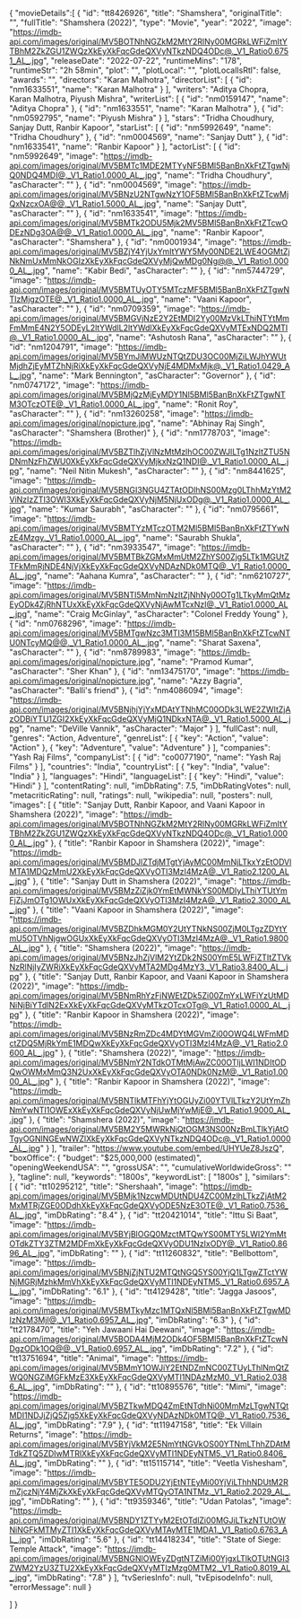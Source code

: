 
{
    "movieDetails":[
      {
        "id": "tt8426926",
        "title": "Shamshera",
        "originalTitle": "",
        "fullTitle": "Shamshera (2022)",
        "type": "Movie",
        "year": "2022",
        "image": "https://imdb-api.com/images/original/MV5BOTNhNGZkM2MtY2RlNy00MGRkLWFiZmItYTBhM2ZkZGU1ZWQzXkEyXkFqcGdeQXVyNTkzNDQ4ODc@._V1_Ratio0.6751_AL_.jpg",
        "releaseDate": "2022-07-22",
        "runtimeMins": "178",
        "runtimeStr": "2h 58min",
        "plot": "",
        "plotLocal": "",
        "plotLocalIsRtl": false,
        "awards": "",
        "directors": "Karan Malhotra",
        "directorList": [
            {
                "id": "nm1633551",
                "name": "Karan Malhotra"
            }
        ],
        "writers": "Aditya Chopra, Karan Malhotra, Piyush Mishra",
        "writerList": [
            {
                "id": "nm0159147",
                "name": "Aditya Chopra"
            },
            {
                "id": "nm1633551",
                "name": "Karan Malhotra"
            },
            {
                "id": "nm0592795",
                "name": "Piyush Mishra"
            }
        ],
        "stars": "Tridha Choudhury, Sanjay Dutt, Ranbir Kapoor",
        "starList": [
            {
                "id": "nm5992649",
                "name": "Tridha Choudhury"
            },
            {
                "id": "nm0004569",
                "name": "Sanjay Dutt"
            },
            {
                "id": "nm1633541",
                "name": "Ranbir Kapoor"
            }
        ],
        "actorList": [
            {
                "id": "nm5992649",
                "image": "https://imdb-api.com/images/original/MV5BMTc1MDE2MTYyNF5BMl5BanBnXkFtZTgwNjQ0NDQ4MDI@._V1_Ratio1.0000_AL_.jpg",
                "name": "Tridha Choudhury",
                "asCharacter": ""
            },
            {
                "id": "nm0004569",
                "image": "https://imdb-api.com/images/original/MV5BNzU2NTgwNzY1OF5BMl5BanBnXkFtZTcwMjQxNzcxOA@@._V1_Ratio1.5000_AL_.jpg",
                "name": "Sanjay Dutt",
                "asCharacter": ""
            },
            {
                "id": "nm1633541",
                "image": "https://imdb-api.com/images/original/MV5BMTk2ODU5Mjk2MV5BMl5BanBnXkFtZTcwODEzNDg3OA@@._V1_Ratio1.0000_AL_.jpg",
                "name": "Ranbir Kapoor",
                "asCharacter": "Shamshera"
            },
            {
                "id": "nm0001934",
                "image": "https://imdb-api.com/images/original/MV5BZjY4YjUxYmItYWY5My00NDE2LWE4OGMtZjNkNmUxMmNkOGIzXkEyXkFqcGdeQXVyMjQwMDg0Ng@@._V1_Ratio1.0000_AL_.jpg",
                "name": "Kabir Bedi",
                "asCharacter": ""
            },
            {
                "id": "nm5744729",
                "image": "https://imdb-api.com/images/original/MV5BMTUyOTY5MTczMF5BMl5BanBnXkFtZTgwNTIzMjgzOTE@._V1_Ratio1.0000_AL_.jpg",
                "name": "Vaani Kapoor",
                "asCharacter": ""
            },
            {
                "id": "nm0709359",
                "image": "https://imdb-api.com/images/original/MV5BMGVjNzE2Y2EtMDI2Yy00MzVkLThiNTYtMmFmMmE4N2Y5ODEyL2ltYWdlL2ltYWdlXkEyXkFqcGdeQXVyMTExNDQ2MTI@._V1_Ratio1.0000_AL_.jpg",
                "name": "Ashutosh Rana",
                "asCharacter": ""
            },
            {
                "id": "nm1204791",
                "image": "https://imdb-api.com/images/original/MV5BYmJiMWUzNTQtZDU3OC00MjZiLWJhYWUtMjdhZjEyMTZhNjRiXkEyXkFqcGdeQXVyNjE4MDMxMjk@._V1_Ratio1.0429_AL_.jpg",
                "name": "Mark Bennington",
                "asCharacter": "Governor"
            },
            {
                "id": "nm0747172",
                "image": "https://imdb-api.com/images/original/MV5BMjQzMjEyMDY1Nl5BMl5BanBnXkFtZTgwNTM3OTczOTE@._V1_Ratio1.0000_AL_.jpg",
                "name": "Ronit Roy",
                "asCharacter": ""
            },
            {
                "id": "nm13260258",
                "image": "https://imdb-api.com/images/original/nopicture.jpg",
                "name": "Abhinay Raj Singh",
                "asCharacter": "Shamshera (Brother)"
            },
            {
                "id": "nm1778703",
                "image": "https://imdb-api.com/images/original/MV5BZTlhZjVlNzMtMzlhOC00ZWJlLTg1NzItZTU5NDNmNzFhZWU0XkEyXkFqcGdeQXVyMjkxNzQ1NDI@._V1_Ratio1.0000_AL_.jpg",
                "name": "Neil Nitin Mukesh",
                "asCharacter": ""
            },
            {
                "id": "nm8441625",
                "image": "https://imdb-api.com/images/original/MV5BNGI3NGU4ZTAtODlhNS00Mzg0LThhMzYtM2ViNzIzZTI3OWI3XkEyXkFqcGdeQXVyNjM5NjUxODg@._V1_Ratio1.0000_AL_.jpg",
                "name": "Kumar Saurabh",
                "asCharacter": ""
            },
            {
                "id": "nm0795661",
                "image": "https://imdb-api.com/images/original/MV5BMTYzMTczOTM2Ml5BMl5BanBnXkFtZTYwNzE4Mzgy._V1_Ratio1.0000_AL_.jpg",
                "name": "Saurabh Shukla",
                "asCharacter": ""
            },
            {
                "id": "nm3933547",
                "image": "https://imdb-api.com/images/original/MV5BMTBkZGMxMmUtM2ZhYS00Zjg5LTk1MGUtZTFkMmRjNDE4NjVjXkEyXkFqcGdeQXVyNDAzNDk0MTQ@._V1_Ratio1.0000_AL_.jpg",
                "name": "Aahana Kumra",
                "asCharacter": ""
            },
            {
                "id": "nm6210727",
                "image": "https://imdb-api.com/images/original/MV5BNTI5MmNmNzItZjNhNy00OTg1LTkyMmQtMzEyODk4ZjRhNTUxXkEyXkFqcGdeQXVyNjAwMTcxNzI@._V1_Ratio1.0000_AL_.jpg",
                "name": "Craig McGinlay",
                "asCharacter": "Colonel Freddy Young"
            },
            {
                "id": "nm0768296",
                "image": "https://imdb-api.com/images/original/MV5BMTgwNzc3MTI3M15BMl5BanBnXkFtZTcwNTU0NTcyMQ@@._V1_Ratio1.0000_AL_.jpg",
                "name": "Sharat Saxena",
                "asCharacter": ""
            },
            {
                "id": "nm8789983",
                "image": "https://imdb-api.com/images/original/nopicture.jpg",
                "name": "Pramod Kumar",
                "asCharacter": "Sher Khan"
            },
            {
                "id": "nm13475170",
                "image": "https://imdb-api.com/images/original/nopicture.jpg",
                "name": "Azzy Bagria",
                "asCharacter": "Balli's friend"
            },
            {
                "id": "nm4086094",
                "image": "https://imdb-api.com/images/original/MV5BNjhjYjYxMDAtYTNhMC00ODk3LWE2ZWItZjAzODBiYTU1ZGI2XkEyXkFqcGdeQXVyMjQ1NDkxNTA@._V1_Ratio1.5000_AL_.jpg",
                "name": "DeVille Vannik",
                "asCharacter": "Major"
            }
        ],
        "fullCast": null,
        "genres": "Action, Adventure",
        "genreList": [
            {
                "key": "Action",
                "value": "Action"
            },
            {
                "key": "Adventure",
                "value": "Adventure"
            }
        ],
        "companies": "Yash Raj Films",
        "companyList": [
            {
                "id": "co0077190",
                "name": "Yash Raj Films"
            }
        ],
        "countries": "India",
        "countryList": [
            {
                "key": "India",
                "value": "India"
            }
        ],
        "languages": "Hindi",
        "languageList": [
            {
                "key": "Hindi",
                "value": "Hindi"
            }
        ],
        "contentRating": null,
        "imDbRating": 7.5,
        "imDbRatingVotes": null,
        "metacriticRating": null,
        "ratings": null,
        "wikipedia": null,
        "posters": null,
        "images": [
          {
              "title": "Sanjay Dutt, Ranbir Kapoor, and Vaani Kapoor in Shamshera (2022)",
              "image": "https://imdb-api.com/images/original/MV5BOTNhNGZkM2MtY2RlNy00MGRkLWFiZmItYTBhM2ZkZGU1ZWQzXkEyXkFqcGdeQXVyNTkzNDQ4ODc@._V1_Ratio1.0000_AL_.jpg"
          },
          {
              "title": "Ranbir Kapoor in Shamshera (2022)",
              "image": "https://imdb-api.com/images/original/MV5BMDJlZTdjMTgtYjAyMC00MmNjLTkxYzEtODVlMTA1MDQzMmU2XkEyXkFqcGdeQXVyOTI3MzI4MzA@._V1_Ratio2.1200_AL_.jpg"
          },
          {
              "title": "Sanjay Dutt in Shamshera (2022)",
              "image": "https://imdb-api.com/images/original/MV5BMzZiZjk0YmEtMWNkYS00MDIyLThiYTUtYmFjZjJmOTg1OWUxXkEyXkFqcGdeQXVyOTI3MzI4MzA@._V1_Ratio2.3000_AL_.jpg"
          },
          {
              "title": "Vaani Kapoor in Shamshera (2022)",
              "image": "https://imdb-api.com/images/original/MV5BZDhkMGM0Y2UtYTNkNS00ZjM0LTgzZDYtYmU5OTVhNjgwOGUxXkEyXkFqcGdeQXVyOTI3MzI4MzA@._V1_Ratio1.9800_AL_.jpg"
          },
          {
              "title": "Shamshera (2022)",
              "image": "https://imdb-api.com/images/original/MV5BNzJhZjVlM2YtZDk2NS00YmE5LWFiZTItZTVkNzRlNjIyZWRiXkEyXkFqcGdeQXVyMTA2MDg4MzY3._V1_Ratio3.8400_AL_.jpg"
          },
          {
              "title": "Sanjay Dutt, Ranbir Kapoor, and Vaani Kapoor in Shamshera (2022)",
              "image": "https://imdb-api.com/images/original/MV5BNmRhYzFjNWEtZDk5Zi00ZmYxLWFiYzUtMDNiNjBiYTdlN2ExXkEyXkFqcGdeQXVyMTkzOTcxOTg@._V1_Ratio1.0000_AL_.jpg"
          },
          {
              "title": "Ranbir Kapoor in Shamshera (2022)",
              "image": "https://imdb-api.com/images/original/MV5BNzRmZDc4MDYtMGVmZi00OWQ4LWFmMDctZDQ5MjRkYmE1MDQwXkEyXkFqcGdeQXVyOTI3MzI4MzA@._V1_Ratio2.0600_AL_.jpg"
          },
          {
              "title": "Shamshera (2022)",
              "image": "https://imdb-api.com/images/original/MV5BNmY2NTdkOTMtMjAwZC00OTljLWI1NDItODQwOWMxMmQ3N2UxXkEyXkFqcGdeQXVyOTA0NDk0NzM@._V1_Ratio1.0000_AL_.jpg"
          },
          {
              "title": "Ranbir Kapoor in Shamshera (2022)",
              "image": "https://imdb-api.com/images/original/MV5BNTlkMTFhYjYtOGUyZi00YTVlLTkzY2UtYmZhNmYwNTI1OWExXkEyXkFqcGdeQXVyNjUwMjYwMjE@._V1_Ratio1.9000_AL_.jpg"
          },
          {
              "title": "Shamshera (2022)",
              "image": "https://imdb-api.com/images/original/MV5BM2Y5MWRkNjQtOGM3NS00NzBmLTlkYjAtOTgyOGNlNGEwNWZlXkEyXkFqcGdeQXVyNTkzNDQ4ODc@._V1_Ratio1.0000_AL_.jpg"
          }
         ],
        "trailer": "https://www.youtube.com/embed/UHYUeZ8JszQ",
        "boxOffice": {
            "budget": "$25,000,000 (estimated)",
            "openingWeekendUSA": "",
            "grossUSA": "",
            "cumulativeWorldwideGross": ""
        },
        "tagline": null,
        "keywords": "1800s",
        "keywordList": [
            "1800s"
        ],
        "similars": [
            {
                "id": "tt10295212",
                "title": "Shershaah",
                "image": "https://imdb-api.com/images/original/MV5BMjk1NzcwMDUtNDU4ZC00MzlhLTkzZjAtM2MxMTRjZGE0ODdhXkEyXkFqcGdeQXVyODE5NzE3OTE@._V1_Ratio0.7536_AL_.jpg",
                "imDbRating": "8.4"
            },
            {
                "id": "tt20421014",
                "title": "Ittu Si Baat",
                "image": "https://imdb-api.com/images/original/MV5BYjBlOGQ0MzctMTQwYS00MTY5LWI2YmMtOTdkZTY3ZTM2MDFmXkEyXkFqcGdeQXVyODU1NzIxODY@._V1_Ratio0.8696_AL_.jpg",
                "imDbRating": ""
            },
            {
                "id": "tt11260832",
                "title": "Bellbottom",
                "image": "https://imdb-api.com/images/original/MV5BNjZjNTU2MTQtNGQ5YS00YjQ1LTgwZTctYWNjMGRjMzhkMmVhXkEyXkFqcGdeQXVyMTI1NDEyNTM5._V1_Ratio0.6957_AL_.jpg",
                "imDbRating": "6.1"
            },
            {
                "id": "tt4129428",
                "title": "Jagga Jasoos",
                "image": "https://imdb-api.com/images/original/MV5BMTkyMzc1MTQxNl5BMl5BanBnXkFtZTgwMDIzNzM3MjI@._V1_Ratio0.6957_AL_.jpg",
                "imDbRating": "6.3"
            },
            {
                "id": "tt2178470",
                "title": "Yeh Jawaani Hai Deewani",
                "image": "https://imdb-api.com/images/original/MV5BODA4MjM2ODk4OF5BMl5BanBnXkFtZTcwNDgzODk1OQ@@._V1_Ratio0.6957_AL_.jpg",
                "imDbRating": "7.2"
            },
            {
                "id": "tt13751694",
                "title": "Animal",
                "image": "https://imdb-api.com/images/original/MV5BMmY1OWJiY2EtNDZmNC00ZTUyLThlNmQtZWQ0NGZiMGFkMzE3XkEyXkFqcGdeQXVyMTI1NDAzMzM0._V1_Ratio2.0386_AL_.jpg",
                "imDbRating": ""
            },
            {
                "id": "tt10895576",
                "title": "Mimi",
                "image": "https://imdb-api.com/images/original/MV5BZTkwMDQ4ZmEtNTdhNi00MmMzLTgwNTQtMDI1NDJjZjQ5Zjg5XkEyXkFqcGdeQXVyNDAzNDk0MTQ@._V1_Ratio0.7536_AL_.jpg",
                "imDbRating": "7.9"
            },
            {
                "id": "tt11947158",
                "title": "Ek Villain Returns",
                "image": "https://imdb-api.com/images/original/MV5BYjVkM2E5NmYtNGVkOS00YTNmLThhZDAtMTdkZTQ5ZDIwMTRlXkEyXkFqcGdeQXVyMTI1NDEyNTM5._V1_Ratio0.8406_AL_.jpg",
                "imDbRating": ""
            },
            {
                "id": "tt15115714",
                "title": "Veetla Vishesham",
                "image": "https://imdb-api.com/images/original/MV5BYTE5ODU2YjEtNTEyMi00YjViLThhNDUtM2RmZjczNjY4MjZkXkEyXkFqcGdeQXVyMTQyOTA1NTMz._V1_Ratio2.2029_AL_.jpg",
                "imDbRating": ""
            },
            {
                "id": "tt9359346",
                "title": "Udan Patolas",
                "image": "https://imdb-api.com/images/original/MV5BNDY1ZTYyM2EtOTdlZi00MGJiLTkzNTUtOWNiNGFkMTMyZTI1XkEyXkFqcGdeQXVyMTAyMTE1MDA1._V1_Ratio0.6763_AL_.jpg",
                "imDbRating": "5.6"
            },
            {
                "id": "tt14418234",
                "title": "State of Siege: Temple Attack",
                "image": "https://imdb-api.com/images/original/MV5BNGNlOWEyZDgtNTZiMi00YjgxLTlkOTUtNGI3ZWM2YzU3ZTU2XkEyXkFqcGdeQXVyMTIzMzg0MTM2._V1_Ratio0.8019_AL_.jpg",
                "imDbRating": "7.8"
            }
        ],
        "tvSeriesInfo": null,
        "tvEpisodeInfo": null,
        "errorMessage": null
    }
  
  ]
  }